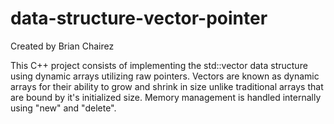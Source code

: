 # data-structure-vector-pointer

Created by Brian Chairez

This C++ project consists of implementing the std::vector data structure using dynamic arrays utilizing raw pointers.
Vectors are known as dynamic arrays for their ability to grow and shrink in size unlike traditional arrays that are bound by it's initialized size.
Memory management is handled internally using "new" and "delete".
